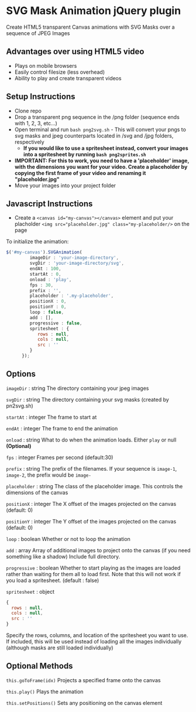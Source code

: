 # SVG Mask Animation jQuery plugin

Create HTML5 transparent Canvas animations with SVG Masks over a sequence of JPEG Images

## Advantages over using HTML5 video

- Plays on mobile browsers
- Easily control filesize (less overhead)
- Ability to play and create transparent videos

## Setup Instructions

- Clone repo
- Drop a transparent png sequence in the /png folder (sequence ends with 1, 2, 3, etc...)
- Open terminal and run `bash png2svg.sh` - This will convert your pngs to svg masks and jpeg counterparts located in /svg and /jpg folders, respectively
  - **If you would like to use a spritesheet instead, convert your images into a spritesheet by running `bash png2sprites.sh`**
- **IMPORTANT: For this to work, you need to have a 'placeholder' image, with the dimensions you want for your video.  Create a placeholder by copying the first frame of your video and renaming it "placeholder.jpg"**
- Move your images into your project folder

## Javascript Instructions

- Create a `<canvas id="my-canvas"></canvas>` element and put your placholder `<img src="placeholder.jpg" class="my-placeholder/>` on the page

To initialize the animation: 

```javascript
$('#my-canvas').SVGAnimation(
         imageDir : 'your-image-directory', 
         svgDir : 'your-image-directory/svg',
         endAt : 100,
         startAt : 0,
         onload : 'play',
         fps : 30,
         prefix : '',
         placeholder : '.my-placeholder',
         positionX : 0,
         positionY : 0,
         loop : false,
         add : [],
         progressive : false,
         spritesheet : {
            rows : null,
            cols : null, 
            src : ''
         }
      });
```

## Options

`imageDir` : string
The directory containing your jpeg images
         
`svgDir` : string
The directory containing your svg masks (created by pn2svg.sh)

`startAt` : integer
The frame to start at

`endAt` : integer
The frame to end the animation

`onload` : string
What to do when the animation loads.  Either `play` or null **(Optional)** 
         
`fps` : integer
Frames per second (default:30)

`prefix` : string
The prefix of the filenames.  If your sequence is `image-1`, `image-2`, the prefix would be `image-`

`placeholder` : string
The class of the placeholder image.  This controls the dimensions of the canvas        

`positionX` : integer
The X offset of the images projected on the canvas (default: 0)

`positionY` : integer
The Y offset of the images projected on the canvas (default: 0)

`loop` : boolean
Whether or not to loop the animation

`add` : array
Array of additional images to project onto the canvas (if you need something like a shadow)  Include full directory.
         
`progressive` : boolean
Whether to start playing as the images are loaded rather than waiting for them all to load first.  Note that this will not work if you load a spritesheet. (default : false)

`spritesheet` : object

```javascript
{
  rows : null,
  cols : null, 
  src : ''
}
```
Specify the rows, columns, and location of the spritesheet you want to use.  If included, this will be used instead of loading all the images individually (although masks are still loaded individually)

## Optional Methods

`this.goToFrame(idx)`
Projects a specified frame onto the canvas

`this.play()`
Plays the animation

`this.setPositions()`
Sets any positioning on the canvas element
